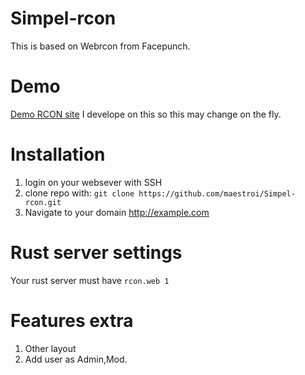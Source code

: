 # Simpel-rcon
This is based on Webrcon from Facepunch.

# Demo
[Demo RCON site](http://http://rcon.rustique.pro)
I develope on this so this may change on the fly.

# Installation
1. login on your websever with SSH
2. clone repo with: ```git clone https://github.com/maestroi/Simpel-rcon.git```
3. Navigate to your domain http://example.com

# Rust server settings
Your rust server must have ```rcon.web 1```

# Features extra
1. Other layout 
2. Add user as Admin,Mod.